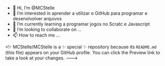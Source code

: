- 👋 Hi, I’m @MCStelle
- 👀 I’m interested in  aprender a utilizar o GitHub para programar e desenolvolver arquivos
- 🌱 I’m currently learning  a programar jogos no Scratc e Javascript
- 💞️ I’m looking to collaborate on ...
- 📫 How to reach me ...

<!-
MCStelle/MCStelle is a ✨ special ✨ repository because its `README.md` (this file) appears on your GitHub profile.
You can click the Preview link to take a look at your changes.
--->
